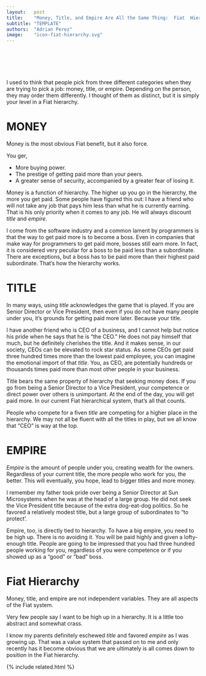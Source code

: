 ```yaml
---
layout:   post
title:    "Money, Title, and Empire Are All the Same Thing:  Fiat  Hierarchies"
subtitle: "TEMPLATE"
authors:  "Adrian Perez"
image:    "icon-fiat-hierarchy.svg"
---
```


<div style="display:none;">
 <p>I used to think that people pick from three categories when they are going for a job: money, title, or empire. But, it is simply your level in a <span class='_paradigm'>Fiat</span> hierarchy.</p>
</div>

<h1>&nbsp;</h1>
 <p>I used to think that people pick from three different categories when they are trying to pick a job: money, title, or empire. Depending on the person, they may order them differently. I thought of them as distinct, but it is simply your level in a <span class='_paradigm'>Fiat</span> hierarchy.</p>

<h1>MONEY</h1>
 <p>Money is the most obvious <span class='_paradigm'>Fiat</span> benefit, but it also force.</p>
 <p>You ger,</p>
  <ul>
   <li>More buying power.</li>
   <li>The prestige of getting paid more than your peers.</li>
   <li>A greater sense of security, accompanied by a greater fear of losing it.</li>
  </ul>
 <p>Money is a function of hierarchy. The higher up you go in the hierarchy, the more you get paid. Some people have figured this out: I have a friend who will not take any job that pays him less than what he is currently earning. That is his only priority when it comes to any job. He will always discount <em>title</em> and <em>empire</em>.</p>
 <p>I come from the software industry and a common lament by programmers is that the way to get paid more is to become a boss. Even in companies that make way for programmers to get paid more, bosses still earn more. In fact, it is considered very peculiar for a boss to be paid less than a subordinate. There are exceptions, but a boss has to be paid more than their highest paid subordinate. That&rsquo;s how the hierarchy works.</p>

<h1>TITLE</h1>
 <p>In many ways, using <em>title</em> acknowledges the game that is played. If you are Senior Director or Vice President, then even if you do not have many people under you, it&rsquo;s grounds for getting paid more later. Because your title.</p>
 <p>I have another friend who is CEO of a business, and I cannot help but notice his pride when he says that he is “the CEO.” He does not pay himself that much, but he definitely cherishes the title. And it makes sense, in our society, CEOs can be elevated to rock star status. As some CEOs get paid three hundred times more than the lowest paid employee, you can imagine the emotional import of that <em>title</em>. You, as CEO, are potentially hundreds or thousands times paid more than most other people in your  business.</p>
 <p>Title bears the same property of hierarchy that seeking money does. If you go from being a Senior Director to a Vice President, your competence or direct power over others is unimportant. At the end of the day, you will get paid more. In our current <span class='_paradigm'>Fiat</span> hierarchical system, that&rsquo;s all that counts.</p>
 <p>People who compete for a fiven <em>title</em> are competing for a higher place in the hierarchy. We may not all be fluent with all the titles in play, but we all know that &ldquo;CEO&rdquo; is way at the top.</p>

<h1>EMPIRE</h1>
 <p><em>Empire</em> is the amount of people under you, creating wealth for the owners. Regardless of your current title, the more people who work for you, the better. This will eventually, you hope, lead to bigger titles and more money.</p>
 <p>I remember my father took pride over being a Senior Director at Sun Microsystems when he was at the head of a large group. He did not seek the Vice President title because of the extra dog-eat-dog politics. So he favored a relatively modest title, but a large group of subordinates to &ldquo;to protect&rsquo;.</p>
 <p>Empire, too, is directly tied to hierarchy. To have a big empire, you need to be high up. There is no avoiding it. You will be paid highly and given a lofty-enough title. People are going to be impressed that you had three hundred people working for you, regardless of you were competence or if you showed up as a &ldquo;good&rdquo; or &ldquo;bad&rdquo; boss.</p>

<h1>Fiat Hierarchy</h1>
 <p>Money, title, and empire are not independent variables. They are all aspects of the <span class='_paradigm'>Fiat</span> system.</p>
 <p>Very few people say <span class="_quotespan">I want to be high up in a hierarchy.</span> It is a little too abstract and somewhat crass.</p>
 <p>I know my parents definitely eschewed <em>title</em> and favored <em>empire</em> as I was growing up. That was a value system that passed on to me and only recently has it become obvious that we are ultimately is all comes down to position in the <span class='_paradigm'>Fiat</span> hierarchy.</p>

{% include related.html %}
